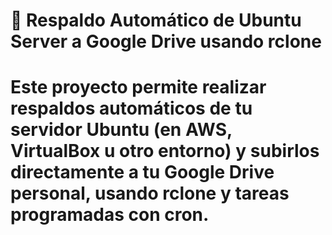 # 💾 Respaldo Automático de Ubuntu Server a Google Drive usando rclone

# Este proyecto permite realizar respaldos automáticos de tu servidor Ubuntu (en AWS, VirtualBox u otro entorno) y subirlos directamente a tu Google Drive personal, usando rclone y tareas programadas con cron.
